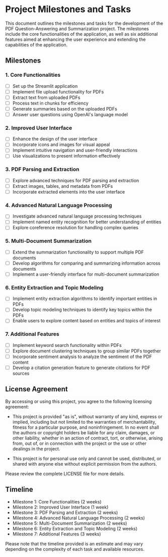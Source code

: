 # Project Milestones and Tasks

This document outlines the milestones and tasks for the development of the PDF Question-Answering and Summarization project. The milestones include the core functionalities of the application, as well as six additional features aimed at enhancing the user experience and extending the capabilities of the application.

## Milestones

### 1. Core Functionalities

- [ ] Set up the Streamlit application
- [ ] Implement file upload functionality for PDFs
- [ ] Extract text from uploaded PDFs
- [ ] Process text in chunks for efficiency
- [ ] Generate summaries based on the uploaded PDFs
- [ ] Answer user questions using OpenAI's language model

### 2. Improved User Interface

- [ ] Enhance the design of the user interface
- [ ] Incorporate icons and images for visual appeal
- [ ] Implement intuitive navigation and user-friendly interactions
- [ ] Use visualizations to present information effectively

### 3. PDF Parsing and Extraction

- [ ] Explore advanced techniques for PDF parsing and extraction
- [ ] Extract images, tables, and metadata from PDFs
- [ ] Incorporate extracted elements into the user interface

### 4. Advanced Natural Language Processing

- [ ] Investigate advanced natural language processing techniques
- [ ] Implement named entity recognition for better understanding of entities
- [ ] Explore coreference resolution for handling complex queries

### 5. Multi-Document Summarization

- [ ] Extend the summarization functionality to support multiple PDF documents
- [ ] Develop algorithms for comparing and summarizing information across documents
- [ ] Implement a user-friendly interface for multi-document summarization

### 6. Entity Extraction and Topic Modeling

- [ ] Implement entity extraction algorithms to identify important entities in PDFs
- [ ] Develop topic modeling techniques to identify key topics within the PDFs
- [ ] Enable users to explore content based on entities and topics of interest

### 7. Additional Features

- [ ] Implement keyword search functionality within PDFs
- [ ] Explore document clustering techniques to group similar PDFs together
- [ ] Incorporate sentiment analysis to analyze the sentiment of the PDF content
- [ ] Develop a citation generation feature to generate citations for PDF sources

## License Agreement

By accessing or using this project, you agree to the following licensing agreement:

- This project is provided "as is", without warranty of any kind, express or implied, including but not limited to the warranties of merchantability, fitness for a particular purpose, and noninfringement. In no event shall the authors or copyright holders be liable for any claim, damages, or other liability, whether in an action of contract, tort, or otherwise, arising from, out of, or in connection with the project or the use or other dealings in the project.

- This project is for personal use only and cannot be used, distributed, or shared with anyone else without explicit permission from the authors.

Please review the complete LICENSE file for more details.

## Timeline

- Milestone 1: Core Functionalities (2 weeks)
- Milestone 2: Improved User Interface (1 week)
- Milestone 3: PDF Parsing and Extraction (2 weeks)
- Milestone 4: Advanced Natural Language Processing (2 weeks)
- Milestone 5: Multi-Document Summarization (2 weeks)
- Milestone 6: Entity Extraction and Topic Modeling (2 weeks)
- Milestone 7: Additional Features (3 weeks)

Please note that the timeline provided is an estimate and may vary depending on the complexity of each task and available resources.


